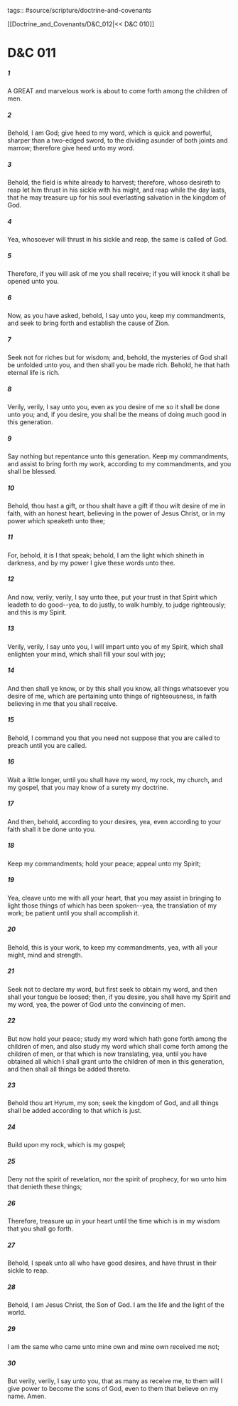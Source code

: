 tags:: #source/scripture/doctrine-and-covenants

[[Doctrine_and_Covenants/D&C_012|<< D&C 010]]

# D&C 011

##### 1

A GREAT and marvelous work is about to come forth among the children of men.

##### 2

Behold, I am God; give heed to my word, which is quick and powerful, sharper than a two-edged sword, to the dividing asunder of both joints and marrow; therefore give heed unto my word.

##### 3

Behold, the field is white already to harvest; therefore, whoso desireth to reap let him thrust in his sickle with his might, and reap while the day lasts, that he may treasure up for his soul everlasting salvation in the kingdom of God.

##### 4

Yea, whosoever will thrust in his sickle and reap, the same is called of God.

##### 5

Therefore, if you will ask of me you shall receive; if you will knock it shall be opened unto you.

##### 6

Now, as you have asked, behold, I say unto you, keep my commandments, and seek to bring forth and establish the cause of Zion.

##### 7

Seek not for riches but for wisdom; and, behold, the mysteries of God shall be unfolded unto you, and then shall you be made rich. Behold, he that hath eternal life is rich.

##### 8

Verily, verily, I say unto you, even as you desire of me so it shall be done unto you; and, if you desire, you shall be the means of doing much good in this generation.

##### 9

Say nothing but repentance unto this generation. Keep my commandments, and assist to bring forth my work, according to my commandments, and you shall be blessed.

##### 10

Behold, thou hast a gift, or thou shalt have a gift if thou wilt desire of me in faith, with an honest heart, believing in the power of Jesus Christ, or in my power which speaketh unto thee;

##### 11

For, behold, it is I that speak; behold, I am the light which shineth in darkness, and by my power I give these words unto thee.

##### 12

And now, verily, verily, I say unto thee, put your trust in that Spirit which leadeth to do good--yea, to do justly, to walk humbly, to judge righteously; and this is my Spirit.

##### 13

Verily, verily, I say unto you, I will impart unto you of my Spirit, which shall enlighten your mind, which shall fill your soul with joy;

##### 14

And then shall ye know, or by this shall you know, all things whatsoever you desire of me, which are pertaining unto things of righteousness, in faith believing in me that you shall receive.

##### 15

Behold, I command you that you need not suppose that you are called to preach until you are called.

##### 16

Wait a little longer, until you shall have my word, my rock, my church, and my gospel, that you may know of a surety my doctrine.

##### 17

And then, behold, according to your desires, yea, even according to your faith shall it be done unto you.

##### 18

Keep my commandments; hold your peace; appeal unto my Spirit;

##### 19

Yea, cleave unto me with all your heart, that you may assist in bringing to light those things of which has been spoken--yea, the translation of my work; be patient until you shall accomplish it.

##### 20

Behold, this is your work, to keep my commandments, yea, with all your might, mind and strength.

##### 21

Seek not to declare my word, but first seek to obtain my word, and then shall your tongue be loosed; then, if you desire, you shall have my Spirit and my word, yea, the power of God unto the convincing of men.

##### 22

But now hold your peace; study my word which hath gone forth among the children of men, and also study my word which shall come forth among the children of men, or that which is now translating, yea, until you have obtained all which I shall grant unto the children of men in this generation, and then shall all things be added thereto.

##### 23

Behold thou art Hyrum, my son; seek the kingdom of God, and all things shall be added according to that which is just.

##### 24

Build upon my rock, which is my gospel;

##### 25

Deny not the spirit of revelation, nor the spirit of prophecy, for wo unto him that denieth these things;

##### 26

Therefore, treasure up in your heart until the time which is in my wisdom that you shall go forth.

##### 27

Behold, I speak unto all who have good desires, and have thrust in their sickle to reap.

##### 28

Behold, I am Jesus Christ, the Son of God. I am the life and the light of the world.

##### 29

I am the same who came unto mine own and mine own received me not;

##### 30

But verily, verily, I say unto you, that as many as receive me, to them will I give power to become the sons of God, even to them that believe on my name. Amen.
